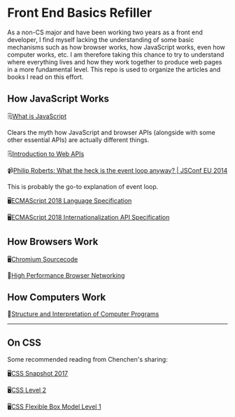 # Front End Basics Refiller
As a non-CS major and have been working two years as a front end developer, I find myself lacking the understanding of some basic mechanisms such as how browser works, how JavaScript works, even how computer works, etc. I am therefore taking this chance to try to understand where everything lives and how they work together to produce web pages in a more fundamental level. This repo is used to organize the articles and books I read on this effort.

## How JavaScript Works

🗒️[What is JavaScript](https://developer.mozilla.org/en-US/docs/Learn/JavaScript/First_steps/What_is_JavaScript)

Clears the myth how JavaScript and browser APIs (alongside with some other essential APIs) are actually different things.

🗒️[Introduction to Web APIs](https://developer.mozilla.org/en-US/docs/Learn/JavaScript/Client-side_web_APIs/Introduction)

📹[Philip Roberts: What the heck is the event loop anyway? | JSConf EU 2014](https://www.youtube.com/watch?v=8aGhZQkoFbQ)

This is probably the go-to explanation of event loop.

🖥[ECMAScript 2018 Language Specification](https://tc39.github.io/ecma262/)

🖥[ECMAScript 2018 Internationalization API Specification](https://github.com/tc39/ecma402/)

## How Browsers Work

🖥[Chromium Sourcecode](https://github.com/chromium/chromium)

📖[High Performance Browser Networking](https://hpbn.co/)

## How Computers Work

📖[Structure and Interpretation of Computer Programs](https://mitpress.mit.edu/sicp/full-text/book/book.html)

---

## On CSS

Some recommended reading from Chenchen's sharing: 

🖥[CSS Snapshot 2017](https://www.w3.org/TR/css-2017/) 

🖥[CSS Level 2](https://www.w3.org/TR/CSS2/)

🖥[CSS Flexible Box Model Level 1](https://www.w3.org/TR/css-flexbox-1/)
